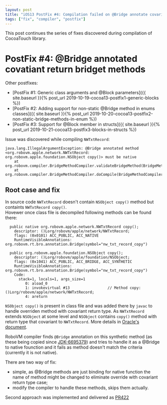 ```yaml
---
layout: post
title: "iOS13 PostFix #4: Compilation failed on @Bridge annotate covariant return synthetic method"
tags: ["fix", "compiler", "postfix"]
---
```

This post continues the series of fixes discovered during compilation of CocoaTouch library.  
# PostFix #4: @Bridge annotated covatiant return bridget methods

Other postfixes:  
* [PostFix #1: Generic class arguments and @Block parameters]({{ site.baseurl }}{% post_url 2019-10-19-cocoa13-postfix1-generic-blocks %})
* [PostFix #2: Adding support for non-static @Bridge method in enums classes]({{ site.baseurl }}{% post_url 2019-10-20-cocoa13-postfix2-non-static-bridge-methods-in-enum %})
* [PostFix #3: Support for @Block member in structs]({{ site.baseurl }}{% post_url 2019-10-21-cocoa13-postfix3-blocks-in-structs %})

Issue was discovered while compiling `NWTxtRecord`: 
```
java.lang.IllegalArgumentException: @Bridge annotated method <org.robovm.apple.network.NWTxtRecord: org.robovm.apple.foundation.NSObject copy()> must be native
	at org.robovm.compiler.BridgeMethodCompiler.validateBridgeMethod(BridgeMethodCompiler.java:87)
	at org.robovm.compiler.BridgeMethodCompiler.doCompile(BridgeMethodCompiler.java:233)
```

## Root case and fix
In source code `NWTxtRecord` doesn't contain `NSObject copy()` method but containts `NWTxtRecord copy()`.  
Hovewer once class file is decompiled following methods can be found there:  
<!-- more -->
```
  public native org.robovm.apple.network.NWTxtRecord copy();
    descriptor: ()Lorg/robovm/apple/network/NWTxtRecord;
    flags: (0x0101) ACC_PUBLIC, ACC_NATIVE
    RuntimeVisibleAnnotations: org.robovm.rt.bro.annotation.Bridge(symbol="nw_txt_record_copy")

  public org.robovm.apple.foundation.NSObject copy();
    descriptor: ()Lorg/robovm/apple/foundation/NSObject;
    flags: (0x1041) ACC_PUBLIC, ACC_BRIDGE, ACC_SYNTHETIC
    RuntimeVisibleAnnotations: org.robovm.rt.bro.annotation.Bridge(symbol="nw_txt_record_copy")
    Code:
      stack=1, locals=1, args_size=1
         0: aload_0
         1: invokevirtual #13                 // Method copy:()Lorg/robovm/apple/network/NWTxtRecord;
         4: areturn
```

`NSObject copy()` is present in class file and was added there by `javac` to handle overriden method with covariant return type. As `NWTxtRecord` extends `NSObject` at some level and `NSObject` contains `copy()` method with return type that covariant to `NWTxtRecord`. More details in [Oracle's document](https://www.oracle.com/technetwork/java/jvmls2013heid-2013922.pdf).

RoboVM compiler finds `@Bridge` annotation on this synthetic method (as these being copied since [JDK-6695379](https://bugs.java.com/bugdatabase/view_bug.do?bug_id=6695379)) and tries to handle it as a @Bridge to native founction and it fails as method doesn't match the criteria (currently it is not native).

There are two way of fix: 
- simple, as @Bridge methods are just binding for native function the name of method might be changed to eliminate override with covariant return type case;
- modify the compiler to handle these methods, skips them actually. 


Second approach was implemented and delivered as [PR422](https://github.com/MobiVM/robovm/pull/421)


